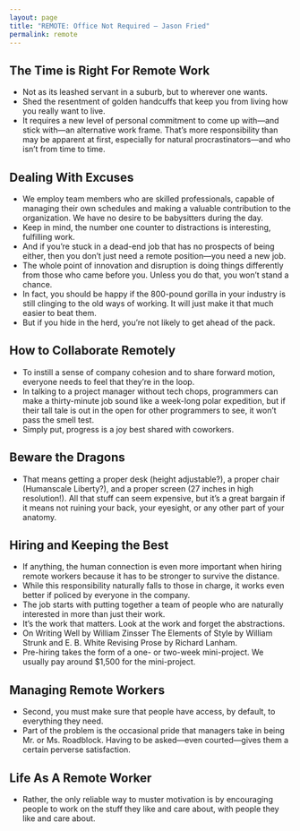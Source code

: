 ```yaml
---
layout: page
title: "REMOTE: Office Not Required — Jason Fried"
permalink: remote
---
```


## The Time is Right For Remote Work

- Not as its leashed servant in a suburb, but to wherever one wants.
- Shed the resentment of golden handcuffs that keep you from living how you really want to live.
- It requires a new level of personal commitment to come up with—and stick with—an alternative work frame. That’s more responsibility than may be apparent at first, especially for natural procrastinators—and who isn’t from time to time.

## Dealing With Excuses

- We employ team members who are skilled professionals, capable of managing their own schedules and making a valuable contribution to the organization. We have no desire to be babysitters during the day.
- Keep in mind, the number one counter to distractions is interesting, fulfilling work.
- And if you’re stuck in a dead-end job that has no prospects of being either, then you don’t just need a remote position—you need a new job.
- The whole point of innovation and disruption is doing things differently from those who came before you. Unless you do that, you won’t stand a chance.
- In fact, you should be happy if the 800-pound gorilla in your industry is still clinging to the old ways of working. It will just make it that much easier to beat them.
- But if you hide in the herd, you’re not likely to get ahead of the pack.

## How to Collaborate Remotely

- To instill a sense of company cohesion and to share forward motion, everyone needs to feel that they’re in the loop.
- In talking to a project manager without tech chops, programmers can make a thirty-minute job sound like a week-long polar expedition, but if their tall tale is out in the open for other programmers to see, it won’t pass the smell test.
- Simply put, progress is a joy best shared with coworkers.

## Beware the Dragons

- That means getting a proper desk (height adjustable?), a proper chair (Humanscale Liberty?), and a proper screen (27 inches in high resolution!). All that stuff can seem expensive, but it’s a great bargain if it means not ruining your back, your eyesight, or any other part of your anatomy.

## Hiring and Keeping the Best

- If anything, the human connection is even more important when hiring remote workers because it has to be stronger to survive the distance.
- While this responsibility naturally falls to those in charge, it works even better if policed by everyone in the company.
- The job starts with putting together a team of people who are naturally interested in more than just their work.
- It’s the work that matters. Look at the work and forget the abstractions.
- On Writing Well by William Zinsser The Elements of Style by William Strunk and E. B. White Revising Prose by Richard Lanham.
- Pre-hiring takes the form of a one- or two-week mini-project. We usually pay around $1,500 for the mini-project.

## Managing Remote Workers

- Second, you must make sure that people have access, by default, to everything they need.
- Part of the problem is the occasional pride that managers take in being Mr. or Ms. Roadblock. Having to be asked—even courted—gives them a certain perverse satisfaction.

## Life As A Remote Worker

- Rather, the only reliable way to muster motivation is by encouraging people to work on the stuff they like and care about, with people they like and care about.
